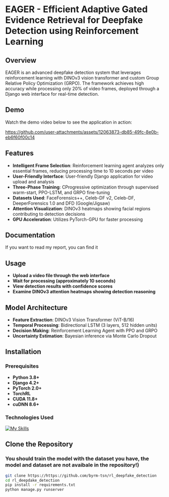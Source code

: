 # EAGER - Efficient Adaptive Gated Evidence Retrieval for Deepfake Detection using Reinforcement Learning

## Overview

EAGER is an advanced deepfake detection system that leverages reinforcement learning with DINOv3 vision transformer and custom Group Relative Policy Optimization (GRPO). The framework achieves high accuracy while processing only 20% of video frames, deployed through a Django web interface for real-time detection.


## Demo

Watch the demo video below to see the application in action:

https://github.com/user-attachments/assets/12063873-db85-49fc-8e0b-eb6f60f00c14


## Features

- **Intelligent Frame Selection**: Reinforcement learning agent analyzes only essential frames, reducing processing time to 10 seconds per video
- **User-Friendly Interface**: User-friendly Django application for video upload and analysis
- **Three-Phase Training**: CProgressive optimization through supervised warm-start, PPO-LSTM, and GRPO fine-tuning
- **Datasets Used**: FaceForensics++, Celeb-DF v2, Celeb-DF, DeeperForensics 1.0 and DFD (Google/Jigsaw) 
- **Attention Visualization**: DINOv3 heatmaps showing facial regions contributing to detection decisions
- **GPU Acceleration**: Utilizes PyTorch-GPU for faster processing
  

## Documentation

If you want to read my report, you can find it 

## Usage

- **Upload a video file through the web interface**
- **Wait for processing (approximately 10 seconds)**
- **View detection results with confidence scores**
- **Examine DINOv3 attention heatmaps showing detection reasoning**

## Model Architecture

- **Feature Extraction**: DINOv3 Vision Transformer (ViT-B/16)
- **Temporal Processing**: Bidirectional LSTM (3 layers, 512 hidden units)
- **Decision Making**: Reinforcement Learning Agent with PPO and GRPO
- **Uncertainty Estimation**: Bayesian inference via Monte Carlo Dropout

## Installation

### Prerequisites

- **Python 3.8+**
- **Django 4.2+**
- **PyTorch 2.0+**
- **TorchRL**
- **CUDA 11.8+**
- **cuDNN 8.6+**

### Technologies Used

[![My Skills](https://skillicons.dev/icons?i=vscode,github,django,js,html,css,git,opencv,py,sqlite,pytorch,sklearn)](https://skillicons.dev)

## Clone the Repository
### You should train the model with the dataset you have, the model and dataset are not avaibale in the repository!)
```bash
git clone https://https://github.com/byrm-tsn/rl_deepfake_detection
cd rl_deepdake_detection
pip install -r requirements.txt
python manage.py runserver

